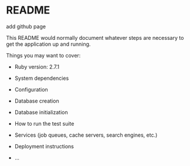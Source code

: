 # README

add github page

This README would normally document whatever steps are necessary to get the
application up and running.

Things you may want to cover:

* Ruby version: 2.7.1

* System dependencies

* Configuration

* Database creation

* Database initialization

* How to run the test suite

* Services (job queues, cache servers, search engines, etc.)

* Deployment instructions

* ...
